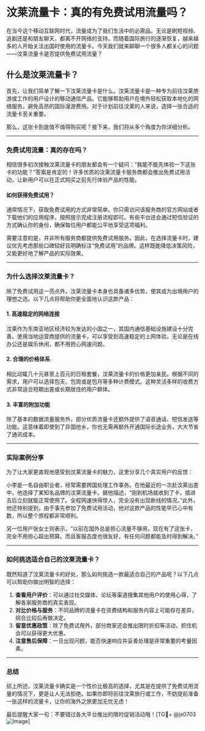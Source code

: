 # 汶莱流量卡：真的有免费试用流量吗？

在当今这个移动互联网时代，流量成为了我们生活中的必需品。无论是刷短视频、追剧还是和朋友聊天，都离不开网络的支持。而随着国际旅行的逐渐恢复，越来越多的人开始关注出国时使用的流量卡。今天我们就来聊聊一个很多人都关心的问题——汶莱流量卡是否提供免费试用流量？

## 什么是汶莱流量卡？

首先，让我们简单了解一下汶莱流量卡是什么。汶莱流量卡是一种专为前往汶莱旅游或工作的用户设计的移动通信产品。它能够帮助用户在境外轻松获取本地化的网络服务，避免高昂的国际漫游费用。对于计划前往汶莱的人来说，选择一张合适的流量卡至关重要。

那么，这张卡到底值不值得购买呢？接下来，我们将从多个角度为你详细分析。

---

### 免费试用流量：真的存在吗？

相信很多初次接触汶莱流量卡的朋友都会有一个疑问：“我能不能先体验一下这张卡的功能？”答案是肯定的！许多优质的汶莱流量卡服务商都会推出免费试用活动，让新用户可以在正式购买之前先行体验产品的性能。

#### 如何获得免费试用？

通常情况下，获取免费试用的方式非常简单。你只需访问该服务商的官方网站或者下载他们的应用程序，按照提示完成注册流程即可。有些平台还会通过短信验证的方式确认你的身份，确保每位用户都能公平地享受这项福利。

需要注意的是，并非所有服务商都提供免费试用服务。因此，在选择流量卡时，建议优先考虑那些口碑较好且明确标注“免费试用”的品牌。这样既能降低决策风险，又能更好地了解产品的实际效果。

---

### 为什么选择汶莱流量卡？

除了免费试用这一亮点外，汶莱流量卡本身也具备诸多优势，使其成为出境用户的理想之选。以下几点将帮助你更全面地认识这款产品：

#### 1. 高速稳定的网络连接

汶莱作为东南亚地区经济较为发达的小国之一，其国内通信基础设施建设十分完善。使用当地运营商提供的流量卡，可以享受到高速稳定的上网体验。无论是在线办公还是娱乐休闲，都不用担心网速问题。

#### 2. 合理的价格体系

相比动辄几十元甚至上百元的日租套餐，汶莱流量卡的价格更加亲民。根据不同的需求，用户可以选择包天、包周或是包月等多种计费模式。这种灵活多样的收费方式非常适合短期出差或长期居住的用户群体。

#### 3. 丰富的附加功能

除了基本的数据流量服务外，部分优质流量卡还额外提供了语音通话、短信发送等功能。这意味着即使到了异国他乡，你也无需再额外开通国际长途业务，大大节省了通讯成本。

---

### 实际案例分享

为了让大家更直观地感受到汶莱流量卡的魅力，这里分享几个真实用户的反馈：

小李是一名自由职业者，经常需要跨国处理工作事务。在他最近的一次赴汶莱出差中，他选择了某知名品牌的汶莱流量卡。据他描述，“刚到机场就收到了卡，插进去后立刻就能正常使用了。全程网速快得惊人，完全没有出现断线的情况。”此外，他还特别提到，由于事先参加了免费试用活动，他对这款产品的性能早已心中有数，所以整个旅程都非常顺利。

另一位用户张女士则表示，“以前在国外总是担心流量不够用，现在有了这张卡，完全不用担心超出预算。而且客服态度也很友好，有任何问题都能及时得到解决。”

---

### 如何挑选适合自己的汶莱流量卡？

既然知道了汶莱流量卡的好处，那么如何挑选一款最适合自己的产品呢？以下几点可以帮助你做出明智的选择：

1. **查看用户评价**：可以通过社交媒体、论坛等渠道搜集其他用户的使用心得，了解各家服务商的真实表现。
2. **对比价格与服务**：不同品牌的流量卡在资费结构和服务内容上可能存在差异，综合比较后再做决定。
3. **留意优惠政策**：除了免费试用外，部分商家还会推出限时折扣等活动，抓住机会可以获得更大优惠。
4. **注意售后保障**：一旦出现问题，能否快速响应并妥善处理是非常重要的考量因素。

---

### 总结

综上所述，汶莱流量卡确实是一个性价比极高的选择，尤其是在提供了免费试用流量的情况下，更是让人无法拒绝。如果你即将前往汶莱旅行或工作，不妨提前准备一张这样的流量卡，让你的海外之旅更加无忧无虑！

最后提醒大家一句：不要错过各大平台推出的限时促销活动哦！[TG💪+ @jx0703 ![Image](https://github.com/user-attachments/assets/dbca1d08-cadb-493c-b0ec-ad6f7a83f270)]
